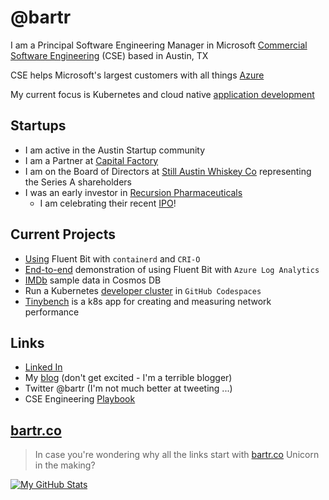 # @bartr

I am a Principal Software Engineering Manager in Microsoft [Commercial Software Engineering](https://bartr.co/cse) (CSE) based in Austin, TX

CSE helps Microsoft's largest customers with all things [Azure](https://bartr.co/azure)

My current focus is Kubernetes and cloud native [application development](https://bartr.co/devblogs)

## Startups

- I am active in the Austin Startup community
- I am a Partner at [Capital Factory](https://bartr.co/cf)
- I am on the Board of Directors at [Still Austin Whiskey Co](https://bartr.co/still) representing the Series A shareholders
- I was an early investor in [Recursion Pharmaceuticals](https://bartr.co/rxrx)
  - I am celebrating their recent [IPO](https://bartr.co/rxrx-ipo)!

## Current Projects

- [Using](https://bartr.co/blog/fb-cri) Fluent Bit with `containerd` and `CRI-O`
- [End-to-end](https://bartr.co/blog/fbla) demonstration of using Fluent Bit with `Azure Log Analytics`
- [IMDb](https://bartr.co/blog/imdb) sample data in Cosmos DB
- Run a Kubernetes [developer cluster](https://bartr.co/akdc-kind) in `GitHub Codespaces`
- [Tinybench](https://bartr.co/tinybench) is a k8s app for creating and measuring network performance

## Links

- [Linked In](https://bartr.co/linkedin)
- My [blog](https://bartr.co/blog) (don't get excited - I'm a terrible blogger)
- Twitter @bartr (I'm not much better at tweeting ...)
- CSE Engineering [Playbook](https://bartr.co/playbook)

## [bartr.co](https://bartr.co)

> In case you're wondering why all the links start with [bartr.co](https://bartr.co/blog/tech)  Unicorn in the making?

[![My GitHub Stats](https://github-readme-stats.vercel.app/api?username=bartr)](https://github.com/bartr/bartr)
